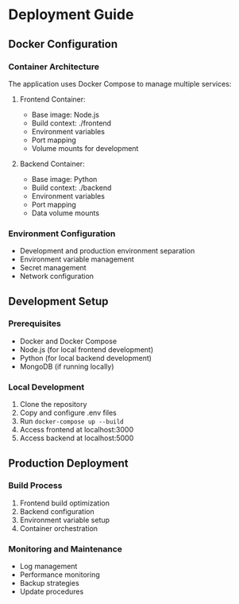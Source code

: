 # Deployment Guide

## Docker Configuration

### Container Architecture
The application uses Docker Compose to manage multiple services:

1. Frontend Container:
   - Base image: Node.js
   - Build context: ./frontend
   - Environment variables
   - Port mapping
   - Volume mounts for development

2. Backend Container:
   - Base image: Python
   - Build context: ./backend
   - Environment variables
   - Port mapping
   - Data volume mounts

### Environment Configuration
- Development and production environment separation
- Environment variable management
- Secret management
- Network configuration

## Development Setup

### Prerequisites
- Docker and Docker Compose
- Node.js (for local frontend development)
- Python (for local backend development)
- MongoDB (if running locally)

### Local Development
1. Clone the repository
2. Copy and configure .env files
3. Run `docker-compose up --build`
4. Access frontend at localhost:3000
5. Access backend at localhost:5000

## Production Deployment

### Build Process
1. Frontend build optimization
2. Backend configuration
3. Environment variable setup
4. Container orchestration

### Monitoring and Maintenance
- Log management
- Performance monitoring
- Backup strategies
- Update procedures